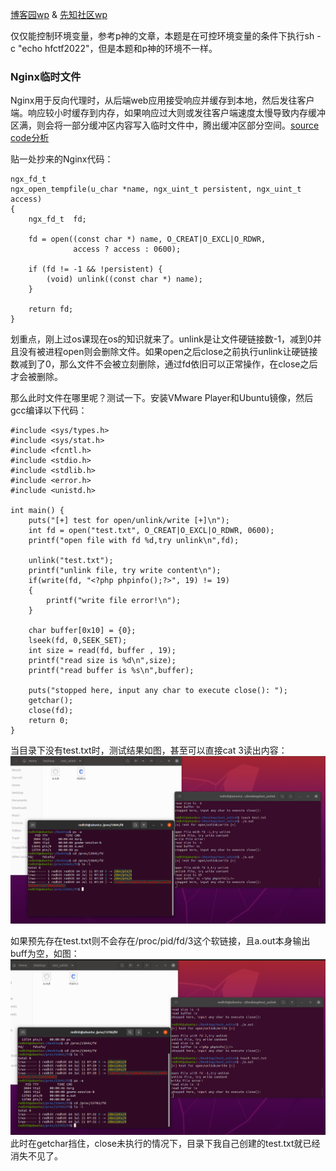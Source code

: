 [博客园wp](https://www.cnblogs.com/h0cksr/p/16189739.html) & [先知社区wp](https://xz.aliyun.com/t/11073)

仅仅能控制环境变量，参考p神的文章，本题是在可控环境变量的条件下执行sh -c "echo hfctf2022"，但是本题和p神的环境不一样。

### Nginx临时文件
Nginx用于反向代理时，从后端web应用接受响应并缓存到本地，然后发往客户端。响应较小时缓存到内存，如果响应过大则或发往客户端速度太慢导致内存缓冲区满，则会将一部分缓冲区内容写入临时文件中，腾出缓冲区部分空间。[source code分析](https://blog.csdn.net/kai_ding/article/details/21297101)

贴一处抄来的Nginx代码：
```
ngx_fd_t
ngx_open_tempfile(u_char *name, ngx_uint_t persistent, ngx_uint_t access)
{
    ngx_fd_t  fd;

    fd = open((const char *) name, O_CREAT|O_EXCL|O_RDWR,
              access ? access : 0600);

    if (fd != -1 && !persistent) {
        (void) unlink((const char *) name);
    }

    return fd;
}
```

划重点，刚上过os课现在os的知识就来了。unlink是让文件硬链接数-1，减到0并且没有被进程open则会删除文件。如果open之后close之前执行unlink让硬链接数减到了0，那么文件不会被立刻删除，通过fd依旧可以正常操作，在close之后才会被删除。

那么此时文件在哪里呢？测试一下。安装VMware Player和Ubuntu镜像，然后gcc编译以下代码：
```
#include <sys/types.h>
#include <sys/stat.h>
#include <fcntl.h>
#include <stdio.h>
#include <stdlib.h>
#include <error.h>
#include <unistd.h>

int main() {
    puts("[+] test for open/unlink/write [+]\n");
    int fd = open("test.txt", O_CREAT|O_EXCL|O_RDWR, 0600);
    printf("open file with fd %d,try unlink\n",fd);

    unlink("test.txt");
    printf("unlink file, try write content\n");
    if(write(fd, "<?php phpinfo();?>", 19) != 19)
    {
        printf("write file error!\n");
    }

    char buffer[0x10] = {0};
    lseek(fd, 0,SEEK_SET);
    int size = read(fd, buffer , 19);
    printf("read size is %d\n",size);
    printf("read buffer is %s\n",buffer);

    puts("stopped here, input any char to execute close(): ");
    getchar();
    close(fd);
    return 0;
}
```
当目录下没有test.txt时，测试结果如图，甚至可以直接cat 3读出内容：
![nil](https://github.com/local-h0st/CTF/blob/30ede03357edb15579ffb06cb3adb9d341bf3576/writeups/pics/test_unlink_01.png)

如果预先存在test.txt则不会存在/proc/pid/fd/3这个软链接，且a.out本身输出buff为空，如图：
![nil](https://github.com/local-h0st/CTF/blob/main/writeups/pics/test_unlink_02.png)
此时在getchar挡住，close未执行的情况下，目录下我自己创建的test.txt就已经消失不见了。
